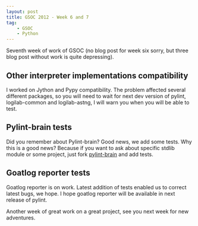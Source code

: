 ```yaml
---
layout: post
title: GSOC 2012 - Week 6 and 7
tag:
    - GSOC
    - Python
---
```


Seventh week of work of GSOC (no blog post for week six sorry, but three blog post without work is quite depressing).

Other interpreter implementations compatibility
-----------------------------------------------

I worked on Jython and Pypy compatibility. The problem affected several different packages, so you will need to wait for next dev version of pylint, logilab-common and logilab-astng, I will warn you when you will be able to test.

Pylint-brain tests
------------------

Did you remember about Pylint-brain? Good news, we add some tests. Why this is a good news? Because if you want to ask about specific stdlib module or some project, just fork [pylint-brain](https://bitbucket.org/sthenault/pylint-brain) and add tests.

Goatlog reporter tests
----------------------

Goatlog reporter is on work. Latest addition of tests enabled us to correct latest bugs, we hope. I hope goatlog reporter will be available in next release of pylint.

Another week of great work on a great project, see you next week for new adventures.

